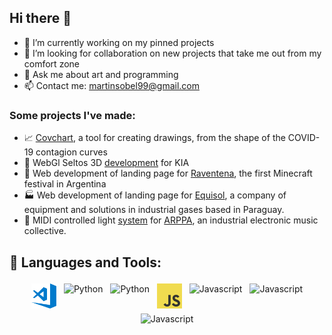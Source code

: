 ## Hi there 👋
- 🔨 I’m currently working on my pinned projects
- 🙌 I’m looking for collaboration on new projects that take me out from my comfort zone
- 💬 Ask me about art and programming
- 📫 Contact me: martinsobel99@gmail.com

### Some projects I've made:
- 📈 [Covchart](https://github.com/MartinSobel/Covchart), a tool for creating drawings, from the shape of the COVID-19 contagion curves
- 🚗 WebGl Seltos 3D [development](http://www.kia.com.ar/seltos3d/) for KIA
- 🗻 Web development of landing page for [Raventena](http://raventena.com/), the first Minecraft festival in Argentina
- 🏭 Web development of landing page for [Equisol](http://equisol.com.py/), a company of equipment and solutions in industrial gases based in Paraguay.
- 🔦 MIDI controlled light [system](https://github.com/MartinSobel/ARPPA) for [ARPPA](https://www.instagram.com/p/B7PDwOuA1Qb/?utm_source=ig_web_button_share_sheet), an industrial electronic music collective.

## 🧰 Languages and Tools:
<p align="center">
<img src="https://raw.githubusercontent.com/github/explore/80688e429a7d4ef2fca1e82350fe8e3517d3494d/topics/visual-studio-code/visual-studio-code.png" alt="VS Code" height="40" style="vertical-align:top; margin:4px">
<img src="https://upload.wikimedia.org/wikipedia/commons/thumb/3/38/HTML5_Badge.svg/600px-HTML5_Badge.svg.png" alt="Python" height="40" style="vertical-align:top; margin:4px">
<img src="https://cdn.iconscout.com/icon/free/png-512/css-118-569410.png" alt="Python" height="40" style="vertical-align:top; margin:4px">
<img src="https://raw.githubusercontent.com/github/explore/80688e429a7d4ef2fca1e82350fe8e3517d3494d/topics/javascript/javascript.png" alt="Javascript" height="40" style="vertical-align:top; margin:4px">
<img src="https://upload.wikimedia.org/wikipedia/commons/thumb/d/d9/Node.js_logo.svg/1280px-Node.js_logo.svg.png" alt="Javascript" height="40" style="vertical-align:top; margin:4px">
<img src="https://lh3.googleusercontent.com/proxy/YHmxMfegCFaBbHTTh5fbswfyj9j0C9LShwcSL2ScAdCtccYLqu6-bSLhTJSQc8qtHnq6Aa6CQvmjr7dnNPdqtZ3s5BhF56qfUXsCI_DvBfWcyPN-jB9LPJUTzHF7MkftfhU" alt="Javascript" height="40" style="vertical-align:top; margin:4px">
<img src="https://upload.wikimedia.org/wikipedia/commons/thumb/d/db/Npm-logo.svg/800px-Npm-logo.svg.png" alt="Javascript" height="40" style="vertical-align:top; margin:4px">
</p>
